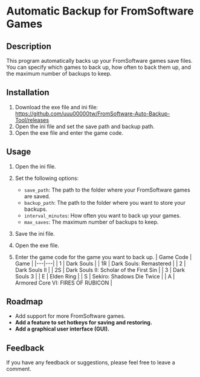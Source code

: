 # Automatic Backup for FromSoftware Games

## Description

This program automatically backs up your FromSoftware games save files. You can specify which games to back up, how often to back them up, and the maximum number of backups to keep.

## Installation

1. Download the exe file and ini file: https://github.com/uuu00000tw/FromSoftware-Auto-Backup-Tool/releases
2. Open the ini file and set the save path and backup path.
3. Open the exe file and enter the game code.

## Usage

1. Open the ini file.
2. Set the following options:

    * `save_path`: The path to the folder where your FromSoftware games are saved.
    * `backup_path`: The path to the folder where you want to store your backups.
    * `interval_minutes`: How often you want to back up your games.
    * `max_saves`: The maximum number of backups to keep.

3. Save the ini file.
4. Open the exe file.
5. Enter the game code for the game you want to back up.
| Game Code | Game |
|---|---|
| 1 | Dark Souls |
| 1R | Dark Souls: Remastered |
| 2 | Dark Souls II |
| 2S | Dark Souls II: Scholar of the First Sin |
| 3 | Dark Souls 3 |
| E | Elden Ring |
| S | Sekiro: Shadows Die Twice |
| A | Armored Core VI: FIRES OF RUBICON |

## Roadmap

* Add support for more FromSoftware games.
* **Add a feature to set hotkeys for saving and restoring.**
* **Add a graphical user interface (GUI).**

## Feedback

If you have any feedback or suggestions, please feel free to leave a comment.
